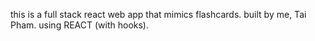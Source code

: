 this is a full stack react web app that mimics flashcards. built by me, Tai Pham. using REACT (with hooks). 
